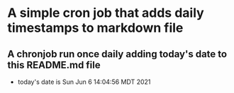 A simple cron job that adds daily timestamps to markdown file
============================================================
## A chronjob run once daily adding today's date to this README.md file
* today's date is Sun Jun  6 14:04:56 MDT 2021
